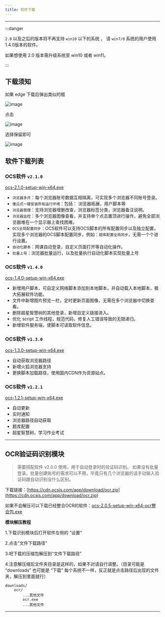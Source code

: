 ```yaml
---
title: 软件下载
---
```

---



:::danger


`2.0` 以及之后的版本将不再支持 `win10` 以下的系统 ， 请 `win7/8` 系统的用户使用1.4.0版本的软件。

如果想使用 2.0 版本需升级系统至 win10 或者 win11。


:::


## 下载须知

如果 edge 下载后弹出类似的框

![image](https://user-images.githubusercontent.com/50533276/161432995-215f870c-b8e6-463e-b666-5583e8934ccd.png)

点击 

![image](https://user-images.githubusercontent.com/50533276/161433046-51cd59a8-9b8c-40de-83ee-936ddbde332d.png)

选择保留即可

![image](https://user-images.githubusercontent.com/50533276/161433054-25eb3847-87c5-4908-a012-14c104f4d2fa.png)



## 软件下载列表


### OCS软件 `v2.1.0`
 
[ocs-2.1.0-setup-win-x64.exe](https://cdn.ocsjs.com/app/download/ocs-2.1.0-setup-win-x64.exe)


- `浏览器多开`：每个浏览器账号数据互相隔离，可实现多个浏览器不同账号登录。
- `傻瓜式一键安装所有运行环境`：包括： 浏览器拓展，用户脚本等
- `浏览器管理`：支持浏览器增删改查，浏览器标签分类，浏览器备注说明。
- `浏览器监控`：多个浏览器图像查看，并支持单个点击置顶进行操作，避免全部浏览器堆在一个显示器上查找困难。
- `OCS全局配置同步`：OCS软件可以支持OCS脚本的所有配置同步以及独立配置，实现多个浏览器的OCS脚本配置同步，例如：`题库配置全局同步`，无需一个个进行设置。
- `自动化脚本`：网课自动登录，自定义页面打开等自动化操作。
- `批量上号`：浏览器批量运行，以及批量执行自动化脚本实现批量上号
 
### OCS软件 `v1.4.0`

[ocs-1.4.0-setup-win-x64.exe](https://cdn.ocsjs.com/app/download/ocs-1.4.0-setup-win-x64.exe)
  
- 新增用户脚本，可自定义网络脚本添加到本地脚本，并自动载入本地脚本，极大拓展软件功能。
- 文件中新增图片预览一栏，定时更新页面图像，无需在多个浏览器中切换查看。
- 删除超星智慧树的其他登录，新增自定义链接进入。
- 优化 script 工作线程，规范代码，修复人工错误导致的无限递归。
- 新增软件服务端，使脚本可读取软件信息。

### OCS软件 `v1.3.0`

[ocs-1.3.0-setup-win-x64.exe](https://cdn.ocsjs.com/app/download/ocs-1.3.0-setup-win-x64.exe)

- 自动获取浏览器路径
- 新增火狐浏览器支持
- 更换脚本加载路径，使用国内CDN作为资源站点。


### OCS软件 `v1.2.1`

[ocs-1.2.1-setup-win-x64.exe](https://cdn.ocsjs.com/app/download/ocs-1.2.1-setup-win-x64.exe)

- 自动更新
- 实时通知
- 浏览器路径自动获取
- 题库配置
- 超星智慧树，学习作业考试

---
 

## OCR验证码识别模块

> 需要搭配软件 v2.0.0 使用，用于自动登录时的验证码识别。
> 如果没有批量登录，批量创建账号的需求可以不用，毕竟只有几个浏览器的话手动输入验证码跟自动识别没什么区别。

下载链接：[https://cdn.ocsjs.com/app/download/ocr.zip](https://cdn.ocsjs.com/app/download/ocr.zip)

如果不会解压可以下载已经整合OCR的软件：[ocs-2.0.5-setup-win-x64-ocr整合包.exe](https://cdn.ocsjs.com/app/download/ocs-2.0.5-setup-win-x64-ocr整合包.exe)

**模块解压教程**

1.下载识别模块后打开软件左侧的 ”设置“ 

2.点击“文件下载路径”

3.吧下载的压缩包解压到“文件下载路径”

4.注意解压缩后文件夹目录是这样的，如果不对请自行调整。（目录可能是 “downloads” 也可能是 “下载” 每个系统不一样，反正就是点击路径后出现的文件夹，解压到里面就行）

```
downloads/
    ocr/
        ...其他文件
        ocr.exe
        ...其他文件
```

 

---
